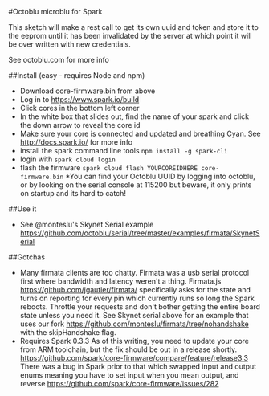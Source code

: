 #Octoblu microblu for Spark

This sketch will make a rest call to get its own uuid and token and store it to the eeprom until it has been invalidated by the server at which point it will be over written with new credentials.

See octoblu.com for more info

##Install (easy - requires Node and npm)
* Download core-firmware.bin from above
* Log in to https://www.spark.io/build
* Click cores in the bottom left corner
* In the white box that slides out, find the name of your spark and click the down arrow to reveal the core id
* Make sure your core is connected and updated and breathing Cyan. See http://docs.spark.io/ for more info
* install the spark command line tools ```npm install -g spark-cli```
* login with ```spark cloud login```
* flash the firmware ```spark cloud flash YOURCOREIDHERE core-firmware.bin```
*You can find your Octoblu UUID by logging into octoblu, or by looking on the serial console at 115200 but beware, it only prints on startup and its hard to catch!

##Use it
* See @monteslu's Skynet Serial example https://github.com/octoblu/serial/tree/master/examples/firmata/SkynetSerial

##Gotchas
* Many firmata clients are too chatty. Firmata was a usb serial protocol first where bandwidth and latency weren't a thing. Firmata.js https://github.com/jgautier/firmata/ specifically asks for the state and turns on reporting for every pin which currently runs so long the Spark reboots. Throttle your requests and don't bother getting the entire board state unless you need it. See Skynet serial above for an example that uses our fork https://github.com/monteslu/firmata/tree/nohandshake with the skipHandshake flag. 
* Requires Spark 0.3.3 As of this writing, you need to update your core from ARM toolchain, but the fix should be out in a release shortly. https://github.com/spark/core-firmware/compare/feature/release3.3 There was a bug in Spark prior to that which swapped input and output enums meaning you have to set input when you mean output, and reverse https://github.com/spark/core-firmware/issues/282